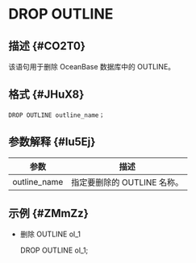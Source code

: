 DROP OUTLINE 
=================================



描述 {#CO2T0}
-----------

该语句用于删除 OceanBase 数据库中的 OUTLINE。

格式 {#JHuX8}
-----------

    DROP OUTLINE outline_name；  



参数解释 {#lu5Ej}
-------------



|      参数      |         描述         |
|--------------|--------------------|
| outline_name | 指定要删除的 OUTLINE 名称。 |



示例 {#ZMmZz}
-----------

* 删除 OUTLINE ol_1

  




    DROP OUTLINE ol_1;      



